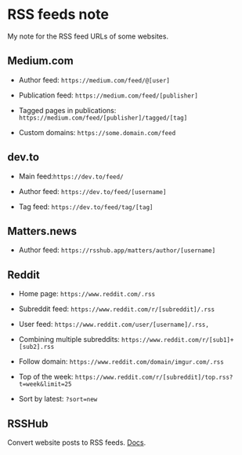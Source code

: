 # RSS feeds note

My note for the RSS feed URLs of some websites.

## Medium.com

- Author feed: `https://medium.com/feed/@[user]`

- Publication feed: `https://medium.com/feed/[publisher]`

- Tagged pages in publications: `https://medium.com/feed/[publisher]/tagged/[tag]`

- Custom domains: `https://some.domain.com/feed`

## dev.to

- Main feed:`https://dev.to/feed/`

- Author feed: `https://dev.to/feed/[username]`

- Tag feed: `https://dev.to/feed/tag/[tag]`

## Matters.news

- Author feed: `https://rsshub.app/matters/author/[username]`

## Reddit

- Home page: `https://www.reddit.com/.rss`

- Subreddit feed: `https://www.reddit.com/r/[subreddit]/.rss`

- User feed: `https://www.reddit.com/user/[username]/.rss,`

- Combining multiple subreddits: `https://www.reddit.com/r/[sub1]+[sub2].rss`

- Follow domain: `https://www.reddit.com/domain/imgur.com/.rss`

- Top of the week: `https://www.reddit.com/r/[subreddit]/top.rss?t=week&limit=25`

- Sort by latest: `?sort=new`

## RSSHub

Convert website posts to RSS feeds. [Docs](https://docs.rsshub.app/).
